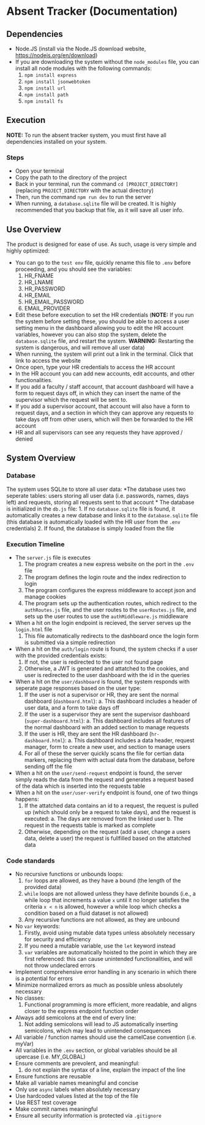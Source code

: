 # Absent Tracker (Documentation)

## Dependencies

* Node.JS (install via the Node.JS download website, <https://nodejs.org/en/download>)
* If you are downloading the system without the `node_modules` file, you can install all node modules with the following commands:
    1. `npm install express`
    2. `npm install jsonwebtoken`
    3. `npm install url`
    4. `npm install path`
    5. `npm install fs`

## Execution

**NOTE:** To run the absent tracker system, you must first have all dependencies installed on your system.

### Steps

* Open your terminal
* Copy the path to the directory of the project
* Back in your terminal, run the command `cd [PROJECT_DIRECTORY]` (replacing `PROJECT_DIRECTORY` with the actual directory)
* Then, run the command `npm run dev` to run the server
* When running, a `database.sqlite` file will be created. It is highly recommended that you backup that file, as it will save all user info.

## Use Overview

The product is designed for ease of use. As such, usage is very simple and highly optimized:

* You can go to the `test env` file, quickly rename this file to `.env` before proceeding, and you should see the variables:
    1. HR_FNAME
    2. HR_LNAME
    3. HR_PASSWORD
    4. HR_EMAIL
    5. HR_EMAIL_PASSWORD
    6. EMAIL_PROVIDER
* Edit these before execution to set the HR credentials (**NOTE:** If you run the system before setting these, you should be able to access a user setting menu in the dashboard allowing you to edit the HR account variables, however you can also stop the system, delete the `database.sqlite` file, and restart the system. **WARNING:** Restarting the system is dangerous, and will remove all user data)
* When running, the system will print out a link in the terminal. Click that link to access the website
* Once open, type your HR credentials to access the HR account
* In the HR account you can add new accounts, edit accounts, and other functionalities.
* If you add a faculty / staff account, that account dashboard will have a form to request days off, in which they can insert the name of the supervisor which the request will be sent to.
* If you add a supervisor account, that account will also have a form to request days, and a section in which they can approve any requests to take days off from other users, which will then be forwarded to the HR account
* HR and all supervisors can see any requests they have approved / denied

## System Overview

### Database

The system uses SQLite to store all user data:
    *The database uses two seperate tables: users storing all user data (i.e. passwords, names, days left) and requests, storing all requests sent to that account
    * The database is initialized in the `db.js` file:
        1. If no `database.sqlite` file is found, it automatically creates a new database and links it to the `database.sqlite` file (this database is automatically loaded with the HR user from the `.env` credentials)
        2. If found, the database is simply loaded from the file

### Execution Timeline

* The `server.js` file is executes
    1. The program creates a new express website on the port in the `.env` file
    2. The program defines the login route and the index redirection to login
    3. The program configures the express middleware to accept json and manage cookies
    4. The program sets up the authentication routes, which redirect to the `authRoutes.js` file, and the user routes to the `userRoutes.js` file, and sets up the user routes to use the `authMiddleware.js` middleware
* When a hit on the login endpoint is recieved, the server serves up the `login.html` file
    1. This file automatically redirects to the dashboard once the login form is submitted via a simple redirection
* When a hit on the `auth/login` route is found, the system checks if a user with the provided credentials exists:
    1. If not, the user is redirected to the user not found page
    2. Otherwise, a JWT is generated and attatched to the cookies, and user is redirected to the user dashboard with the id in the queries
* When a hit on the `user/dashboard` is found, the system responds with seperate page responses based on the user type:
    1. If the user is not a supervisor or HR, they are sent the normal dashboard (`dashboard.html`):
        a. This dashboard includes a header of user data, and a form to take days off
    2. If the user is a supervisor they are sent the supervisor dashboard (`super-dashboard.html`):
        a. This dashboard includes all features of the normal dashboard with an added section to manage requests
    3. If the user is HR, they are sent the HR dashboard (`hr-dashboard.html`):
        a. This dashboard includes a data header, request manager, form to create a new user, and section to manage users
    4. For all of these the server quickly scans the file for certian data markers, replacing them with actual data from the database, before sending off the file
* When a hit on the `user/send-request` endpoint is found, the server simply reads the data from the request and generates a request based of the data which is inserted into the requests table
* When a hit on the `user/user-verify` endpoint is found, one of two things happens:
    1. If the attatched data contains an id to a request, the request is pulled up (which should only be a request to take days), and the request is executed:
        a. The days are removed from the linked user
        b. The request in the requests table is marked as complete
    2. Otherwise, depending on the request (add a user, change a users data, delete a user) the request is fullfilled based on the attatched data

### Code standards

* No recursive functions or unbounds loops:
    1. `for` loops are allowed, as they have a bound (the length of the provided data)
    2. `while` loops are not allowed unless they have definite bounds (i.e., a while loop that increments a value `x` until it no longer satisfies the criteria `x < n` is allowed, however a while loop which checks a condition based on a fluid dataset is not allowed)
    3. Any recursive functions are not allowed, as they are unbound
* No `var` keywords:
    1. Firstly, avoid using mutable data types unless absolutely necessary for security and efficiency
    2. If you need a mutable variable, use the `let` keyword instead
    3. `var` variables are automatically hoisted to the point in which they are first referenced: this can cause unintended functionalities, and will not throw undeclared errors
* Implement comprehensive error handling in any scenario in which there is a potential for errors
* Minimize normalized errors as much as possible unless absolutely necessary
* No classes:
    1. Functional programming is more efficient, more readable, and aligns closer to the express endpoint function order
* Always add semicolons at the end of every line:
    1. Not adding semicolons will lead to JS automatically inserting semicolons, which may lead to unintended consequences
* All variable / function names should use the camelCase convention (i.e. myVar)
* All variables in the `.env` section, or global variables should be all upercase (i.e. MY_GLOBAL)
* Ensure comments are prevolent, and meaningful:
    1. do not explain the syntax of a line, explain the impact of the line
* Ensure functions are reusable
* Make all variable names meaningful and concise
* Only use `async` labels when absolutely necessary
* Use hardcoded values listed at the top of the file
* Use REST test coverage
* Make commit names meaningful
* Ensure all security information is protected via `.gitignore`
